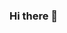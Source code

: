 ### Hi there 👋

<!--
**avengeance/avengeance** is a ✨ _special_ ✨ repository because its `README.md` (this file) appears on your GitHub profile.

Here are some ideas to get you started:

- 🔭 I’m currently working on finishing my course
- 🌱 I’m currently learning TypeScript
- 👯 I’m looking to collaborate on Open Source
- 🤔 I’m looking for help with Docker
- 💬 Ask me about Soft Skills
- 📫 How to reach me: Here on GitHub
- ⚡ Fun fact: I love learning new things and setting challenges for myself
-->
